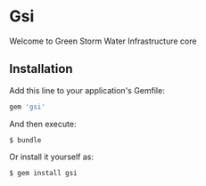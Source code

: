 # Gsi

Welcome to Green Storm Water Infrastructure core

## Installation

Add this line to your application's Gemfile:

```ruby
gem 'gsi'
```

And then execute:

    $ bundle

Or install it yourself as:

    $ gem install gsi

